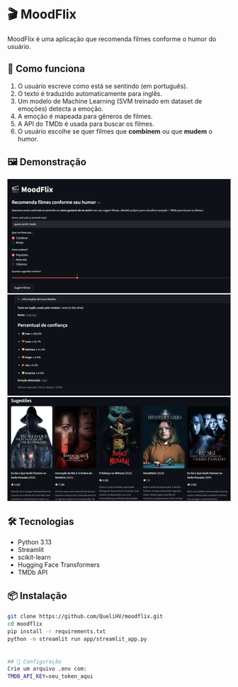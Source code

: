 # 🎬 MoodFlix

MoodFlix é uma aplicação que recomenda filmes conforme o humor do usuário.

## 🚀 Como funciona
1. O usuário escreve como está se sentindo (em português).
2. O texto é traduzido automaticamente para inglês.
3. Um modelo de Machine Learning (SVM treinado em dataset de emoções) detecta a emoção.
4. A emoção é mapeada para gêneros de filmes.
5. A API do TMDb é usada para buscar os filmes.
6. O usuário escolhe se quer filmes que **combinem** ou que **mudem** o humor.


## 🖼️ Demonstração

![Tela inicial](app/assets/tela_inicial.png)
![Resultado da análise](app/assets/resultado.png)
![Sugestões de filmes](app/assets/sugestoes.png)


## 🛠️ Tecnologias
- Python 3.13
- Streamlit
- scikit-learn
- Hugging Face Transformers
- TMDb API


## 📦 Instalação
```bash
git clone https://github.com/QueliHV/moodflix.git
cd moodflix
pip install -r requirements.txt
python -m streamlit run app/streamlit_app.py   


## 🔑 Configuração
Crie um arquivo .env com:
TMDB_API_KEY=seu_token_aqui